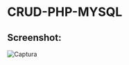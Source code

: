 # CRUD-PHP-MYSQL

## Screenshot:
![Captura](https://user-images.githubusercontent.com/85533418/135740204-48656649-156e-45a3-8fdd-b8025f3e7156.PNG)
